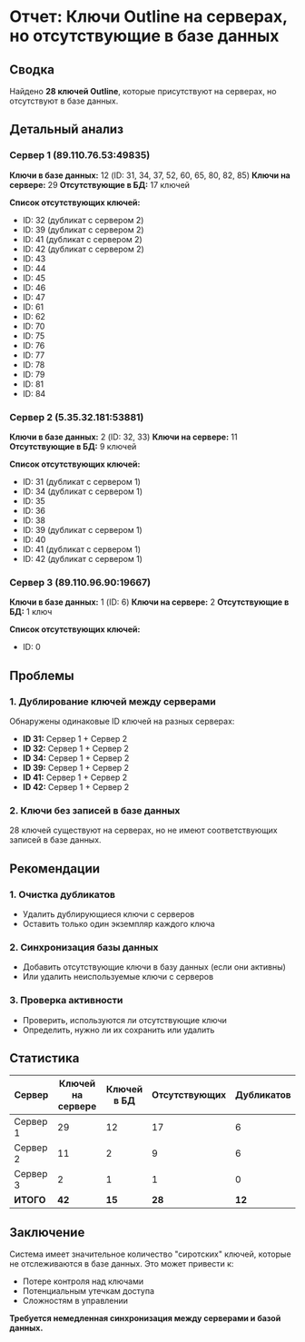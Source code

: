 # Отчет: Ключи Outline на серверах, но отсутствующие в базе данных

## Сводка
Найдено **28 ключей Outline**, которые присутствуют на серверах, но отсутствуют в базе данных.

## Детальный анализ

### Сервер 1 (89.110.76.53:49835)
**Ключи в базе данных:** 12 (ID: 31, 34, 37, 52, 60, 65, 80, 82, 85)
**Ключи на сервере:** 29
**Отсутствующие в БД:** 17 ключей

**Список отсутствующих ключей:**
- ID: 32 (дубликат с сервером 2)
- ID: 39 (дубликат с сервером 2)
- ID: 41 (дубликат с сервером 2)
- ID: 42 (дубликат с сервером 2)
- ID: 43
- ID: 44
- ID: 45
- ID: 46
- ID: 47
- ID: 61
- ID: 62
- ID: 70
- ID: 75
- ID: 76
- ID: 77
- ID: 78
- ID: 79
- ID: 81
- ID: 84

### Сервер 2 (5.35.32.181:53881)
**Ключи в базе данных:** 2 (ID: 32, 33)
**Ключи на сервере:** 11
**Отсутствующие в БД:** 9 ключей

**Список отсутствующих ключей:**
- ID: 31 (дубликат с сервером 1)
- ID: 34 (дубликат с сервером 1)
- ID: 35
- ID: 36
- ID: 38
- ID: 39 (дубликат с сервером 1)
- ID: 40
- ID: 41 (дубликат с сервером 1)
- ID: 42 (дубликат с сервером 1)

### Сервер 3 (89.110.96.90:19667)
**Ключи в базе данных:** 1 (ID: 6)
**Ключи на сервере:** 2
**Отсутствующие в БД:** 1 ключ

**Список отсутствующих ключей:**
- ID: 0

## Проблемы

### 1. Дублирование ключей между серверами
Обнаружены одинаковые ID ключей на разных серверах:
- **ID 31:** Сервер 1 + Сервер 2
- **ID 32:** Сервер 1 + Сервер 2
- **ID 34:** Сервер 1 + Сервер 2
- **ID 39:** Сервер 1 + Сервер 2
- **ID 41:** Сервер 1 + Сервер 2
- **ID 42:** Сервер 1 + Сервер 2

### 2. Ключи без записей в базе данных
28 ключей существуют на серверах, но не имеют соответствующих записей в базе данных.

## Рекомендации

### 1. Очистка дубликатов
- Удалить дублирующиеся ключи с серверов
- Оставить только один экземпляр каждого ключа

### 2. Синхронизация базы данных
- Добавить отсутствующие ключи в базу данных (если они активны)
- Или удалить неиспользуемые ключи с серверов

### 3. Проверка активности
- Проверить, используются ли отсутствующие ключи
- Определить, нужно ли их сохранить или удалить

## Статистика

| Сервер | Ключей на сервере | Ключей в БД | Отсутствующих | Дубликатов |
|--------|------------------|-------------|---------------|------------|
| Сервер 1 | 29 | 12 | 17 | 6 |
| Сервер 2 | 11 | 2 | 9 | 6 |
| Сервер 3 | 2 | 1 | 1 | 0 |
| **ИТОГО** | **42** | **15** | **28** | **12** |

## Заключение
Система имеет значительное количество "сиротских" ключей, которые не отслеживаются в базе данных. Это может привести к:
- Потере контроля над ключами
- Потенциальным утечкам доступа
- Сложностям в управлении

**Требуется немедленная синхронизация между серверами и базой данных.** 